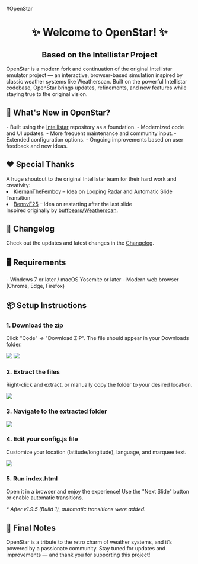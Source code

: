#OpenStar
<h1 align="center">✨ Welcome to OpenStar! ✨</h1> <h2 align="center">Based on the Intellistar Project</h2>
OpenStar is a modern fork and continuation of the original Intellistar emulator project — an interactive, browser-based simulation inspired by classic weather systems like Weatherscan.
Built on the powerful Intellistar codebase, OpenStar brings updates, refinements, and new features while staying true to the original vision.

<h2>📌 What's New in OpenStar?</h2> - Built using the <a href="https://github.com/JesseWx2011/Intellistar">Intellistar</a> repository as a foundation. - Modernized code and UI updates. - More frequent maintenance and community input. - Extended configuration options. - Ongoing improvements based on user feedback and new ideas.
<h2>❤️ Special Thanks</h2>
A huge shoutout to the original Intellistar team for their hard work and creativity:

<li><a href="https://github.com/KiernanTheFemboy">KiernanTheFemboy</a> – Idea on Looping Radar and Automatic Slide Transition</li> <li><a href="https://github.com/BennyF25">BennyF25</a> – Idea on restarting after the last slide</li>
Inspired originally by <a href="https://github.com/buffbears/Weatherscan">buffbears/Weatherscan</a>.

<h2>📄 Changelog</h2> Check out the updates and latest changes in the <a href="https://github.com/JesseWx2011/Intellistar/blob/master/changelog.txt">Changelog</a>.
<h2>🖥️ Requirements</h2> - Windows 7 or later / macOS Yosemite or later - Modern web browser (Chrome, Edge, Firefox)
<h2>📦 Setup Instructions</h2> <h3>1. Download the zip</h3> <p>Click "Code" → "Download ZIP". The file should appear in your Downloads folder.</p> <img src="./setup/setup0.png"> <img src="./setup/setup1.png"> <h3>2. Extract the files</h3> <p>Right-click and extract, or manually copy the folder to your desired location.</p> <img src="./setup/setup2.png"> <h3>3. Navigate to the extracted folder</h3> <img src="./setup/setup3.png"> <h3>4. Edit your config.js file</h3> <p>Customize your location (latitude/longitude), language, and marquee text.</p> <img src="./setup/setup4.png"> <h3>5. Run index.html</h3> <p>Open it in a browser and enjoy the experience! Use the "Next Slide" button or enable automatic transitions.</p> <p><i>* After v1.9.5 (Build 1), automatic transitions were added.</i></p>
<h2>💬 Final Notes</h2> OpenStar is a tribute to the retro charm of weather systems, and it’s powered by a passionate community. Stay tuned for updates and improvements — and thank you for supporting this project!
